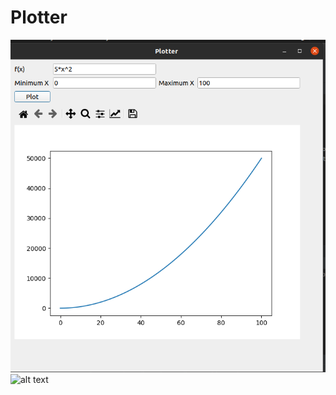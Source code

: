 # Plotter

![alt text](https://github.com/ahmedibrahim404/Plotter/blob/main/1.png?raw=true)
![alt text](https://github.com/ahmedibrahim404/scream/blob/main/2.png?raw=true)

